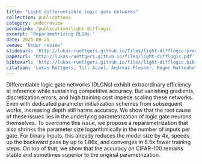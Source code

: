 ```yaml
---
title: "Light differentiable logic gate networks"
collection: publications
category: underreview
permalink: /publication/light-difflogic
excerpt: 'Reparametrizing DLGNs.'
date: 2025-09-25
venue: 'Under review'
slidesurl: 'http://lukas-ruettgers.github.io/files/light-difflogic-pres.html'
paperurl: 'http://lukas-ruettgers.github.io/files/light-difflogic.pdf'
bibtexurl: 'http://lukas-ruettgers.github.io/files/light-difflogic.bib'
citation: 'Lukas Rüttgers, Till Aczel, Andreas Plesner, Roger Wattenhofer. (2025). &quot;Light Differentiable Logic Gate Networks.&quot; <i>Under review</i>. 1(1).'
---
```

Differentiable logic gate networks (DLGNs) exhibit extraordinary efficiency at inference while sustaining competitive accuracy.
But vanishing gradients, discretization errors, and high training cost impede scaling these networks.
Even with dedicated parameter initialization schemes from subsequent works, increasing depth still harms accuracy.
We show that the root cause of these issues lies in the underlying parametrization of logic gate neurons themselves.
To overcome this issue, we propose a reparametrization that also shrinks the parameter size logarithmically in the number of inputs per gate.
For binary inputs, this already reduces the model size by 4x, speeds up the backward pass by up to 1.86x, and converges in 8.5x fewer training steps.
On top of that, we show that the accuracy on CIFAR-100 remains stable and sometimes superior to the original parametrization.
